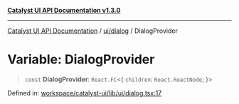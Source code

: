 [**Catalyst UI API Documentation v1.3.0**](../../../README.md)

---

[Catalyst UI API Documentation](../../../README.md) / [ui/dialog](../README.md) / DialogProvider

# Variable: DialogProvider

> `const` **DialogProvider**: `React.FC`\<\{ `children`: `React.ReactNode`; \}\>

Defined in: [workspace/catalyst-ui/lib/ui/dialog.tsx:17](https://github.com/TheBranchDriftCatalyst/catalyst-ui/blob/main/lib/ui/dialog.tsx#L17)
